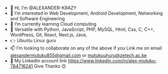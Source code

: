 - 👋 Hi, I’m @ALEXANDER-KRAZY
- 👀 I’m interested in Web Development, Android Development, Networking and Software Engineering
- 🌱 I’m currently learning Cloud computing
- 🌽 Versatile with Python, JavaScript, PHP, MySQL, Html, Css, C, C++, WordPress, Git, React, Next.js, Java,
- 👉 Ubuntu Linux guru
- 📫 I’m looking to collaborate on any of the above if you Link me on email alexandermutuku855@gmail.com or mutukuuhuru@zetech.ac.ke
- 🦁 My LinkedIn account link https://www.linkedin.com/in/alex-mutuku-784716241
       Give Thanks 😊
